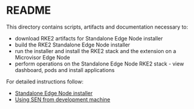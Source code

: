 <!--
SPDX-FileCopyrightText: (C) 2025 Intel Corporation
SPDX-License-Identifier: Apache-2.0
 -->

# README

This directory contains scripts, artifacts and documentation necessary to:

- download RKE2 artifacts for Standalone Edge Node installer
- build the RKE2 Standalone Edge Node installer
- run the installer and install the RKE2 stack and the extension on a Microvisor Edge Node
- perform operations on the Standalone Edge Node RKE2 stack - view dashboard, pods and install applications

For detailed instructions follow:

- [Standalone Edge Node installer](./docs/standalone-edge-node-installer.md)
- [Using SEN from development machine](./development-machine-usage.md)
